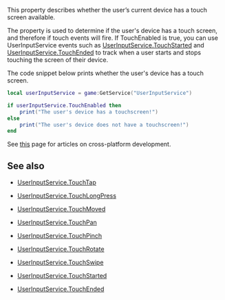 This property describes whether the user’s current device has a touch screen available.

The property is used to determine if the user's device has a touch screen, and therefore if touch events will fire. If TouchEnabled is true, you can use UserInputService events such as [UserInputService.TouchStarted](https://developer.roblox.com/api-reference/event/UserInputService/TouchStarted) and [UserInputService.TouchEnded](https://developer.roblox.com/api-reference/event/UserInputService/TouchEnded) to track when a user starts and stops touching the screen of their device.

The code snippet below prints whether the user's device has a touch screen.

```lua
local userInputService = game:GetService("UserInputService")

if userInputService.TouchEnabled then
	print("The user's device has a touchscreen!")
else
	print("The user's device does not have a touchscreen!")
end
```

See [this][1] page for articles on cross-platform development.

[1]: https://developer.roblox.com/learn-roblox/cross-platform

## See also

 - [UserInputService.TouchTap](https://developer.roblox.com/api-reference/event/UserInputService/TouchTap)

 - [UserInputService.TouchLongPress](https://developer.roblox.com/api-reference/event/UserInputService/TouchLongPress)

 - [UserInputService.TouchMoved](https://developer.roblox.com/api-reference/event/UserInputService/TouchMoved)

 - [UserInputService.TouchPan](https://developer.roblox.com/api-reference/event/UserInputService/TouchPan)

 - [UserInputService.TouchPinch](https://developer.roblox.com/api-reference/event/UserInputService/TouchPinch)

 - [UserInputService.TouchRotate](https://developer.roblox.com/api-reference/event/UserInputService/TouchRotate)

 - [UserInputService.TouchSwipe](https://developer.roblox.com/api-reference/event/UserInputService/TouchSwipe)

 - [UserInputService.TouchStarted](https://developer.roblox.com/api-reference/event/UserInputService/TouchStarted)

 - [UserInputService.TouchEnded](https://developer.roblox.com/api-reference/event/UserInputService/TouchEnded)